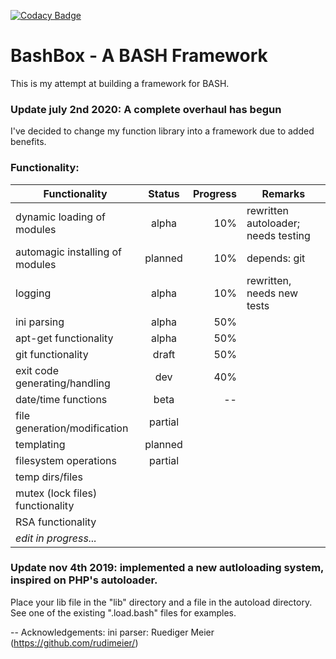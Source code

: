 [![Codacy Badge](https://api.codacy.com/project/badge/Grade/ced3d7489b0441929563cacfbe5b8e47)](https://www.codacy.com/app/pegasus.ict/PBFL?utm_source=github.com&amp;utm_medium=referral&amp;utm_content=pegasusict/PBFL&amp;utm_campaign=Badge_Grade)

# BashBox - A BASH Framework
This is my attempt at building a framework for BASH.

### Update july 2nd 2020: A complete overhaul has begun
I've decided to change my function library into a framework due to added benefits.
### Functionality:
| Functionality                    | Status | Progress | Remarks                               |
|----------------------------------|:------:|---------:|---------------------------------------|
| dynamic loading of modules       | alpha  |      10% | rewritten autoloader; needs testing   |
| automagic installing of modules  |planned |      10% | depends: git                          |
| logging                          | alpha  |      10% | rewritten, needs new tests            |
| ini parsing                      | alpha  |      50% |                                       |
| apt-get functionality            | alpha  |      50% |                                       |
| git functionality                | draft  |      50% |                                       |
| exit code generating/handling    |  dev   |      40% |                                       |
| date/time functions              |  beta  |       -- |                                       |
| file generation/modification     |partial |          |                                       |
| templating                       |planned |          |                                       |
| filesystem operations            |partial |          |                                       |
| temp dirs/files                  |        |          |                                       |
| mutex (lock files) functionality |        |          |                                       |
| RSA functionality                |        |          |                                       |
| *edit in progress...*                                                                        |

### Update nov 4th 2019: implemented a new autloloading system, inspired on PHP's autoloader.
Place your lib file in the "lib" directory and a file in the autoload directory. See one of the existing ".load.bash" files for examples.

--
Acknowledgements:
ini parser: Ruediger Meier (https://github.com/rudimeier/)
